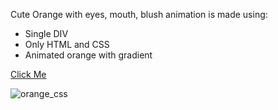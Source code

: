 Cute Orange with eyes, mouth, blush animation is made using:
<ul>
                        <li> Single DIV  </li>
                        <li> Only HTML and CSS </li>
                        <li> Animated orange with gradient </li>
                    </ul>

[Click Me](https://orange-single-div.netlify.app/)

![orange_css](https://user-images.githubusercontent.com/77884951/184886968-9688376b-ba5c-427d-97ae-861a442f0156.PNG)
